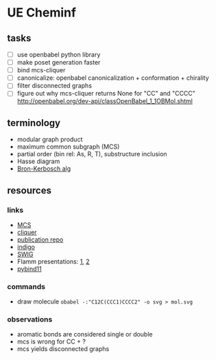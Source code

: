 # UE Cheminf

## tasks

- [ ] use openbabel python library
- [ ] make poset generation faster
- [ ] bind mcs-cliquer
- [ ] canonicalize: openbabel canonicalization + conformation + chirality
- [ ] filter disconnected graphs
- [ ] figure out why mcs-cliquer returns None for "CC" and "CCCC" http://openbabel.org/dev-api/classOpenBabel_1_1OBMol.shtml

## terminology

- modular graph product
- maximum common subgraph (MCS)
- partial order (bin rel: As, R, T), substructure inclusion
- Hasse diagram
- [Bron-Kerbosch alg](http://www.dcs.gla.ac.uk/~pat/jchoco/clique/enumeration/report.pdf)

## resources

### links

- [MCS](https://tripod.nih.gov/?p=189)
- [cliquer](https://users.aalto.fi/~pat/cliquer/cliquer.pdf)
- [publication repo](https://github.com/peter-lind/hasse-manager)
- [indigo](https://github.com/epam/Indigo)
- [SWIG](http://www.swig.org/tutorial.html)
- Flamm presentations: [1](https://www.tbi.univie.ac.at/~xtof/Leere/269019/exercise01.pdf), [2](https://www.tbi.univie.ac.at/~xtof/Leere/270038/ue02.pdf)
- [pybind11](https://pybind11.readthedocs.io/en/stable/basics.html)

### commands

- draw molecule `obabel -:"C12C(CCC1)CCCC2" -o svg > mol.svg`

### observations
- aromatic bonds are considered single or double
- mcs is wrong for CC + ?
- mcs yields disconnected graphs